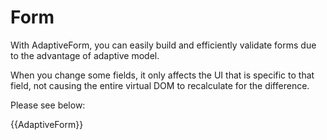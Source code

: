 # Form

With AdaptiveForm, you can easily build and efficiently validate forms due to the advantage of adaptive model.

When you change some fields, it only affects the UI that is specific to that field, not causing the entire virtual DOM to recalculate for the difference.

Please see below:

{{AdaptiveForm}}